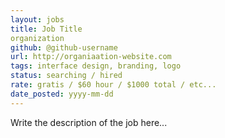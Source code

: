 ```yaml
---
layout: jobs
title: Job Title
organization
github: @github-username
url: http://organiaation-website.com
tags: interface design, branding, logo
status: searching / hired
rate: gratis / $60 hour / $1000 total / etc...
date_posted: yyyy-mm-dd
---
```


Write the description of the job here...
